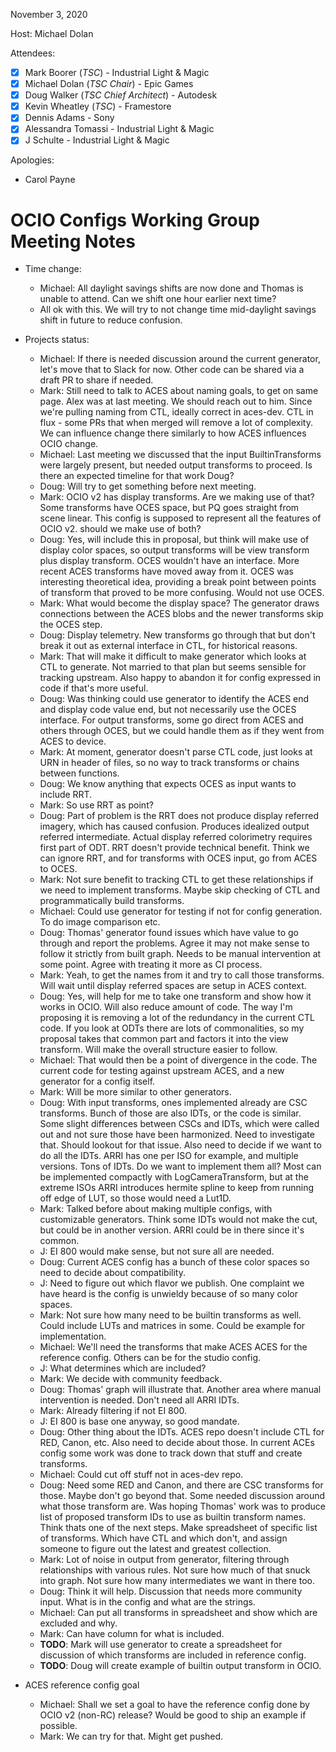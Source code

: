 <!-- SPDX-License-Identifier: CC-BY-4.0 -->
<!-- Copyright Contributors to the OpenColorIO Project. -->

November 3, 2020

Host: Michael Dolan

Attendees:
  * [X] Mark Boorer (_TSC_) - Industrial Light & Magic
  * [X] Michael Dolan (_TSC Chair_) - Epic Games
  * [X] Doug Walker (_TSC Chief Architect_) - Autodesk
  * [X] Kevin Wheatley (_TSC_) - Framestore
  * [X] Dennis Adams - Sony
  * [X] Alessandra Tomassi - Industrial Light & Magic
  * [X] J Schulte - Industrial Light & Magic

Apologies:
  * Carol Payne

# **OCIO Configs Working Group Meeting Notes**

* Time change:
    - Michael: All daylight savings shifts are now done and Thomas is unable to 
      attend. Can we shift one hour earlier next time?
    - All ok with this. We will try to not change time mid-daylight savings 
      shift in future to reduce confusion.

* Projects status:
    - Michael: If there is needed discussion around the current generator, 
      let's move that to Slack for now. Other code can be shared via a 
      draft PR to share if needed.
    - Mark: Still need to talk to ACES about naming goals, to get on same page. 
      Alex was at last meeting. We should reach out to him. Since we're pulling 
      naming from CTL, ideally correct in aces-dev. CTL in flux - some PRs that 
      when merged will remove a lot of complexity. We can influence change 
      there similarly to how ACES influences OCIO change.
    - Michael: Last meeting we discussed that the input BuiltinTransforms were 
      largely present, but needed output transforms to proceed. Is there an 
      expected timeline for that work Doug?
    - Doug: Will try to get something before next meeting.
    - Mark: OCIO v2 has display transforms. Are we making use of that? Some 
      transforms have OCES space, but PQ goes straight from scene linear. This 
      config is supposed to represent all the features of OCIO v2. should we 
      make use of both?
    - Doug: Yes, will include this in proposal, but think will make use of 
      display color spaces, so output transforms will be view transform plus 
      display transform. OCES wouldn't have an interface. More recent ACES 
      transforms have moved away from it. OCES was interesting theoretical 
      idea, providing a break point between points of transform that proved to 
      be more confusing. Would not use OCES.
    - Mark: What would become the display space? The generator draws 
      connections between the ACES blobs and the newer transforms skip the OCES 
      step.
    - Doug: Display telemetry. New transforms go through that but don't break 
      it out as external interface in CTL, for historical reasons.
    - Mark: That will make it difficult to make generator which looks at CTL to 
      generate. Not married to that plan but seems sensible for tracking 
      upstream. Also happy to abandon it for config expressed in code if that's 
      more useful.
    - Doug: Was thinking could use generator to identify the ACES end and 
      display code value end, but not necessarily use the OCES interface. For 
      output transforms, some go direct from ACES and others through OCES, but 
      we could handle them as if they went from ACES to device.
    - Mark: At moment, generator doesn't parse CTL code, just looks at URN in 
      header of files, so no way to track transforms or chains between functions.
    - Doug: We know anything that expects OCES as input wants to include RRT.
    - Mark: So use RRT as point?
    - Doug: Part of problem is the RRT does not produce display referred 
      imagery, which has caused confusion. Produces idealized output referred 
      intermediate. Actual display referred colorimetry requires first part of 
      ODT. RRT doesn't provide technical benefit. Think we can ignore RRT, and 
      for transforms with OCES input, go from ACES to OCES.
    - Mark: Not sure benefit to tracking CTL to get these relationships if we 
      need to implement transforms. Maybe skip checking of CTL and 
      programmatically build transforms.
    - Michael: Could use generator for testing if not for config generation. To 
      do image comparison etc.
    - Doug: Thomas' generator found issues which have value to go through and 
      report the problems. Agree it may not make sense to follow it strictly 
      from built graph. Needs to be manual intervention at some point. Agree 
      with treating it more as CI process.
    - Mark: Yeah, to get the names from it and try to call those transforms. 
      Will wait until display referred spaces are setup in ACES context.
    - Doug: Yes, will help for me to take one transform and show how it works 
      in OCIO. Will also reduce amount of code. The way I'm proposing it is 
      removing a lot of the redundancy in the current CTL code. If you look at 
      ODTs there are lots of commonalities, so my proposal takes that common 
      part and factors it into the view transform. Will make the overall 
      structure easier to follow.
    - Michael: That would then be a point of divergence in the code. The 
      current code for testing against upstream ACES, and a new generator for
      a config itself.
    - Mark: Will be more similar to other generators.
    - Doug: With input transforms, ones implemented already are CSC transforms. 
      Bunch of those are also IDTs, or the code is similar. Some slight 
      differences between CSCs and IDTs, which were called out and not sure 
      those have been harmonized. Need to investigate that. Should lookout for 
      that issue. Also need to decide if we want to do all the IDTs. ARRI has 
      one per ISO for example, and multiple versions. Tons of IDTs. Do we want 
      to implement them all? Most can be implemented compactly with 
      LogCameraTransform, but at the extreme ISOs ARRI introduces hermite 
      spline to keep from running off edge of LUT, so those would need a Lut1D.
    - Mark: Talked before about making multiple configs, with customizable 
      generators. Think some IDTs would not make the cut, but could be in 
      another version. ARRI could be in there since it's common.
    - J: EI 800 would make sense, but not sure all are needed.
    - Doug: Current ACES config has a bunch of these color spaces so need to 
      decide about compatibility.
    - J: Need to figure out which flavor we publish. One complaint we have 
      heard is the config is unwieldy because of so many color spaces.
    - Mark: Not sure how many need to be builtin transforms as well. Could 
      include LUTs and matrices in some. Could be example for implementation.
    - Michael: We'll need the transforms that make ACES ACES for the reference 
      config. Others can be for the studio config.
    - J: What determines which are included?
    - Mark: We decide with community feedback.
    - Doug: Thomas' graph will illustrate that. Another area where manual 
      intervention is needed. Don't need all ARRI IDTs.
    - Mark: Already filtering if not EI 800.
    - J: EI 800 is base one anyway, so good mandate.
    - Doug: Other thing about the IDTs. ACES repo doesn't include CTL for RED, 
      Canon, etc. Also need to decide about those. In current ACEs config some 
      work was done to track down that stuff and create transforms.
    - Michael: Could cut off stuff not in aces-dev repo.
    - Doug: Need some RED and Canon, and there are CSC transforms for those. 
      Maybe don't go beyond that. Some needed discussion around what those 
      transform are. Was hoping Thomas' work was to produce list of proposed 
      transform IDs to use as builtin transform names. Think thats one of the 
      next steps. Make spreadsheet of specific list of transforms. Which have 
      CTL and which don't, and assign someone to figure out the latest and 
      greatest collection.
    - Mark: Lot of noise in output from generator, filtering through 
      relationships with various rules. Not sure how much of that snuck into 
      graph. Not sure how many intermediates we want in there too.
    - Doug: Think it will help. Discussion that needs more community input. 
      What is in the config and what are the strings.
    - Michael: Can put all transforms in spreadsheet and show which are 
      excluded and why.
    - Mark: Can have column for what is included.
    - **TODO**: Mark will use generator to create a spreadsheet for discussion
      of which transforms are included in reference config.
    - **TODO**: Doug will create example of builtin output transform in OCIO.

* ACES reference config goal
    - Michael: Shall we set a goal to have the reference config done by OCIO 
      v2 (non-RC) release? Would be good to ship an example if possible.
    - Mark: We can try for that. Might get pushed.

